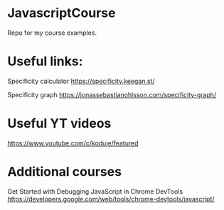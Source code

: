 # JavascriptCourse
Repo for my course examples.

# Useful links:
  
  Specificity calculator
  https://specificity.keegan.st/
  
  Specificity graph
  https://jonassebastianohlsson.com/specificity-graph/

# Useful YT videos
  
  https://www.youtube.com/c/koduje/featured

# Additional courses
  
  Get Started with Debugging JavaScript in Chrome DevTools
  https://developers.google.com/web/tools/chrome-devtools/javascript/

